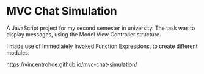 # MVC Chat Simulation
A JavaScript project for my second semester in university. The task was to display 
messages, using the Model View Controller structure.

I made use of Immediately Invoked 
Function Expressions, to create different modules.

https://vincentrohde.github.io/mvc-chat-simulation/
